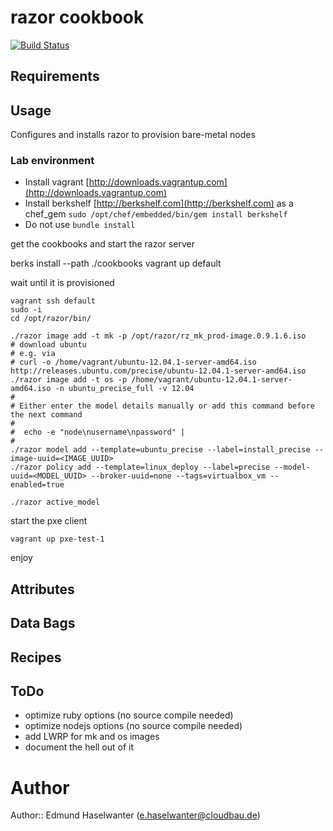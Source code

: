 # razor cookbook

[![Build Status](https://secure.travis-ci.org/cloudbau/chef-razor.png)](http://travis-ci.org/cloudbau/chef-razor)

## Requirements

## Usage

Configures and installs razor to provision bare-metal nodes

### Lab environment

- Install vagrant [http://downloads.vagrantup.com](http://downloads.vagrantup.com)
- Install berkshelf [http://berkshelf.com](http://berkshelf.com) as a chef_gem
```sudo /opt/chef/embedded/bin/gem install berkshelf```
- Do not use `bundle install` 

get the cookbooks and start the razor server

  berks install --path ./cookbooks
	vagrant up default

wait until it is provisioned

```
vagrant ssh default
sudo -i
cd /opt/razor/bin/

./razor image add -t mk -p /opt/razor/rz_mk_prod-image.0.9.1.6.iso
# download ubuntu
# e.g. via 
# curl -o /home/vagrant/ubuntu-12.04.1-server-amd64.iso http://releases.ubuntu.com/precise/ubuntu-12.04.1-server-amd64.iso
./razor image add -t os -p /home/vagrant/ubuntu-12.04.1-server-amd64.iso -n ubuntu_precise_full -v 12.04
#
# Either enter the model details manually or add this command before the next command
# 
#  echo -e "node\nusername\npassword" |
#
./razor model add --template=ubuntu_precise --label=install_precise --image-uuid=<IMAGE_UUID>
./razor policy add --template=linux_deploy --label=precise --model-uuid=<MODEL_UUID> --broker-uuid=none --tags=virtualbox_vm --enabled=true

./razor active_model
```

start the pxe client

	vagrant up pxe-test-1	

enjoy

## Attributes

## Data Bags

## Recipes

## ToDo

- optimize ruby options (no source compile needed)
- optimize nodejs options (no source compile needed)
- add LWRP for mk and os images
- document the hell out of it

# Author

Author:: Edmund Haselwanter (e.haselwanter@cloudbau.de)
